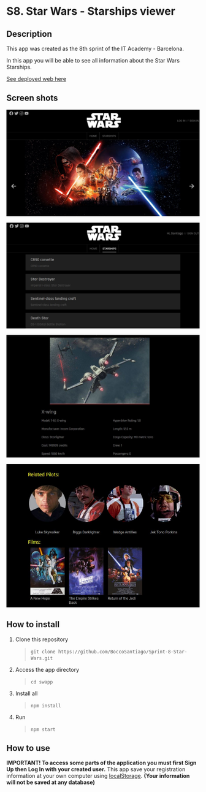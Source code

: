 # S8. Star Wars - Starships viewer
## Description
This app was created as the 8th sprint of the IT Academy - Barcelona.

In this app you will be able to see all information about the Star Wars Starships.

[See deployed web here](https://BoccoSantiago.github.io/Sprint-8-Star-Wars/)

## Screen shots

![main](./src/img/screenshots/Main.JPG)

![list](./src/img/screenshots/list.JPG)

![starships](./src/img/screenshots/starships.JPG)

![pilots](./src/img/screenshots/pilots.JPG)

## How to install
1. Clone this repository 
    > `git clone https://github.com/BoccoSantiago/Sprint-8-Star-Wars.git`
2. Access the app directory
    > `cd swapp`
4. Install all 
    >`npm install`
5. Run
    >`npm start`
## How to use
**IMPORTANT! To access some parts of the application you must first Sign Up then Log In with your created user.**
This app save your registration information at your own computer using [localStorage](https://developer.mozilla.org/es/docs/Web/API/Window/localStorage). **(Your information will not be saved at any database)**

